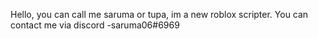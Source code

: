 Hello, you can call me saruma or tupa, im a new roblox scripter.
You can contact me via discord -saruma06#6969

<!---
saruma06/saruma06 is a ✨ special ✨ repository because its `README.md` (this file) appears on your GitHub profile.
You can click the Preview link to take a look at your changes.
--->
